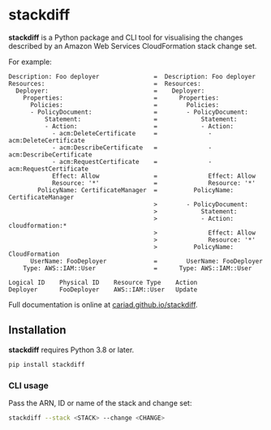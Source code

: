 # stackdiff

**stackdiff** is a Python package and CLI tool for visualising the changes described by an Amazon Web Services CloudFormation stack change set.

For example:

```text
Description: Foo deployer               =  Description: Foo deployer
Resources:                              =  Resources:
  Deployer:                             =    Deployer:
    Properties:                         =      Properties:
      Policies:                         =        Policies:
      - PolicyDocument:                 =        - PolicyDocument:
          Statement:                    =            Statement:
          - Action:                     =            - Action:
            - acm:DeleteCertificate     =              - acm:DeleteCertificate
            - acm:DescribeCertificate   =              - acm:DescribeCertificate
            - acm:RequestCertificate    =              - acm:RequestCertificate
            Effect: Allow               =              Effect: Allow
            Resource: '*'               =              Resource: '*'
        PolicyName: CertificateManager  =          PolicyName: CertificateManager
                                        >        - PolicyDocument:
                                        >            Statement:
                                        >            - Action: cloudformation:*
                                        >              Effect: Allow
                                        >              Resource: '*'
                                        >          PolicyName: CloudFormation
      UserName: FooDeployer             =        UserName: FooDeployer
    Type: AWS::IAM::User                =      Type: AWS::IAM::User

Logical ID    Physical ID    Resource Type    Action
Deployer      FooDeployer    AWS::IAM::User   Update
```

Full documentation is online at [cariad.github.io/stackdiff](https://cariad.github.io/stackdiff).

## Installation

**stackdiff** requires Python 3.8 or later.

```bash
pip install stackdiff
```

### CLI usage

Pass the ARN, ID or name of the stack and change set:

```bash
stackdiff --stack <STACK> --change <CHANGE>
```
